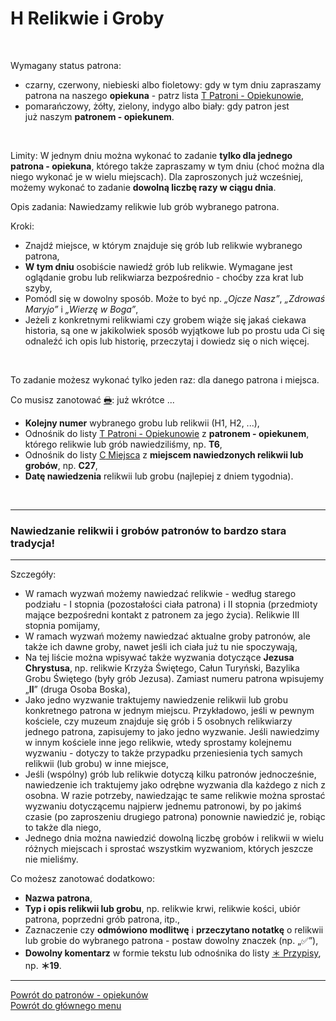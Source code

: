 # <span class="status status-list"><span class="status status-list">H</span> Relikwie i Groby</span>
<br />

<span class="status status-title">Wymagany status patrona:</span>
- <span class="status status-black">czarny</span>, <span class="status status-red">czerwony</span>, <span class="status status-blue">niebieski</span> albo <span class="status status-violet">fioletowy</span>: gdy w tym dniu zapraszamy patrona na naszego **opiekuna** - patrz lista [<span class="status status-list"><span class="status status-yellow">T</span> Patroni - Opiekunowie</span>](patroni_opiekunowie.md),
- <span class="status status-orange">pomarańczowy</span>, <span class="status status-yellow">żółty</span>, <span class="status status-green">zielony</span>, <span class="status status-indigo">indygo</span> albo <span class="status status-white">biały</span>: gdy patron jest już naszym **patronem - opiekunem**.
<br />

<span class="status status-title">Limity:</span> W jednym dniu można wykonać to zadanie **tylko dla jednego patrona - opiekuna**, którego także zapraszamy w tym dniu (choć można dla niego wykonać je w wielu miejscach). Dla zaproszonych już wcześniej, możemy wykonać to zadanie **dowolną liczbę razy w ciągu dnia**.
<br />

<span class="status status-title">Opis zadania:</span> Nawiedzamy relikwie lub grób wybranego patrona.
<br />

<span class="status status-title">Kroki:</span>
- Znajdź miejsce, w którym znajduje się grób lub relikwie wybranego patrona,
- **W tym dniu** osobiście nawiedź grób lub relikwie. Wymagane jest oglądanie grobu lub relikwiarza bezpośrednio - choćby zza krat lub szyby,
- Pomódl się w dowolny sposób. Może to być np. _„Ojcze Nasz”_, _„Zdrowaś Maryjo”_ i _„Wierzę w Boga”_,
- Jeżeli z konkretnymi relikwiami czy grobem wiąże się jakaś ciekawa historia, są one w jakikolwiek sposób wyjątkowe lub po prostu uda Ci się odnaleźć ich opis lub historię, przeczytaj i dowiedz się o nich więcej.
<br />

<span class="status status-title">To zadanie możesz wykonać tylko jeden raz:</span> dla danego patrona i miejsca.
<br />

<span class="status status-title">Co musisz zanotować [🖶](wszystkie_materialy_do_pobrania.md#relikwie-i-groby):</span> już wkrótce ...
- **Kolejny numer** wybranego grobu lub relikwii (H1, H2, ...),
- Odnośnik do listy [<span class="status status-list"><span class="status status-yellow">T</span> Patroni - Opiekunowie</span>](patroni_opiekunowie.md) z **patronem - opiekunem**, którego relikwie lub grób nawiedziliśmy, np. **T6**,
- Odnośnik do listy [<span class="status status-list"><span class="status status-list">C</span> Miejsca</span>](miejsca.md) z **miejscem nawiedzonych relikwii lub grobów**, np. **C27**,
- **Datę nawiedzenia** relikwii lub grobu (najlepiej z dniem tygodnia).
<br />

---
### <div class="colored centered">Nawiedzanie relikwii i grobów patronów to bardzo stara tradycja!</div>

---
<span class="status status-title">Szczegóły:</span>
- W ramach wyzwań możemy nawiedzać relikwie - według starego podziału - I stopnia (pozostałości ciała patrona) i II stopnia (przedmioty mające bezpośredni kontakt z patronem za jego życia). Relikwie III stopnia pomijamy,
- W ramach wyzwań możemy nawiedzać aktualne groby patronów, ale także ich dawne groby, nawet jeśli ich ciała już tu nie spoczywają,
- Na tej liście można wpisywać także wyzwania dotyczące **Jezusa Chrystusa**, np. relikwie Krzyża Świętego, Całun Turyński, Bazylika Grobu Świętego (były grób Jezusa). Zamiast numeru patrona wpisujemy „**II**” (druga Osoba Boska),
- Jako jedno wyzwanie traktujemy nawiedzenie relikwii lub grobu konkretnego patrona w jednym miejscu. Przykładowo, jeśli w pewnym kościele, czy muzeum znajduje się grób i 5 osobnych relikwiarzy jednego patrona, zapisujemy to jako jedno wyzwanie. Jeśli nawiedzimy w innym kościele inne jego relikwie, wtedy sprostamy kolejnemu wyzwaniu - dotyczy to także przypadku przeniesienia tych samych relikwii (lub grobu) w inne miejsce,
- Jeśli (wspólny) grób lub relikwie dotyczą kilku patronów jednocześnie, nawiedzenie ich traktujemy jako odrębne wyzwania dla każdego z nich z osobna. W razie potrzeby, nawiedzając te same relikwie można sprostać wyzwaniu dotyczącemu najpierw jednemu patronowi, by po jakimś czasie (po zaproszeniu drugiego patrona) ponownie nawiedzić je, robiąc to także dla niego,
- Jednego dnia można nawiedzić dowolną liczbę grobów i relikwii w wielu różnych miejscach i sprostać wszystkim wyzwaniom, których jeszcze nie mieliśmy.

<span class="status status-title">Co możesz zanotować dodatkowo:</span>
- **Nazwa patrona**,
- **Typ i opis relikwii lub grobu**, np. relikwie krwi, relikwie kości, ubiór patrona, poprzedni grób patrona, itp.,
- Zaznaczenie czy **odmówiono modlitwę** i **przeczytano notatkę** o relikwii lub grobie do wybranego patrona - postaw dowolny znaczek (np. „✅”),
- **Dowolny komentarz** w formie tekstu lub odnośnika do listy [<span class="status status-list"><span class="status status-list">＊</span> Przypisy</span>](przypisy.md), np. **＊19**.

---
[Powrót do patronów - opiekunów](patroni_opiekunowie.md)  
[Powrót do głównego menu](index.md)

